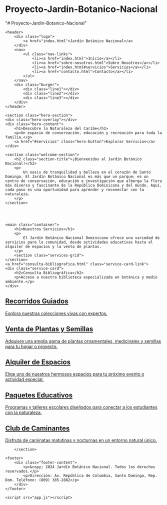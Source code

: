 # Proyecto-Jardin-Botanico-Nacional
"# Proyecto-Jardin-Botanico-Nacional" 
<!DOCTYPE html>
<html lang="es">
<head>
    <meta charset="UTF-8">
    <meta name="viewport" content="width=device-width, initial-scale=1.0">
    <title>Servicios - Jardín Botánico Nacional Dominicano</title>
    <link rel="stylesheet" href="style.css">
    <link href="https://fonts.googleapis.com/css2?family=Open+Sans:wght@400;700&display=swap" rel="stylesheet">
</head>
<body>
    
    <header>
        <div class="logo">
            <a href="index.html">Jardín Botánico Nacional</a>
        </div>
        <nav>
            <ul class="nav-links">
                <li><a href="index.html">Inicio</a></li>
                <li><a href="sobre-nosotros.html">Sobre Nosotros</a></li>
                <li><a href="index.html#servicios">Servicios</a></li>
                <li><a href="contacto.html">Contacto</a></li>
            </ul>
        </nav>
        <div class="burger">
            <div class="line1"></div>
            <div class="line2"></div>
            <div class="line3"></div>
        </div>
    </header>

    <section class="hero-section">
    <div class="hero-overlay"></div>
    <div class="hero-content">
        <h1>Descubre la Naturaleza del Caribe</h1>
        <p>Un espacio de conservación, educación y recreación para toda la familia.</p>
        <a href="#servicios" class="hero-button">Explorar Servicios</a>
    </div>
</section>


    <section class="welcome-section">
        <h2 class="section-title">¡Bienvenidos al Jardín Botánico Nacional!</h2>
        <p>
            Un oasis de tranquilidad y belleza en el corazón de Santo Domingo. El Jardín Botánico Nacional es más que un parque; es un centro de conservación, educación e investigación que alberga la flora más diversa y fascinante de la República Dominicana y del mundo. Aquí, cada paso es una oportunidad para aprender y reconectar con la naturaleza.
        </p>
    </section>




    <main class="container">
        <h1>Nuestros Servicios</h1>
        <p>
            El Jardín Botánico Nacional Dominicano ofrece una variedad de servicios para la comunidad, desde actividades educativas hasta el alquiler de espacios y la venta de plantas.
        </p>
        <section class="services-grid">
    </section>
    <a href="consulta-bibliografica.html" class="service-card-link">
    <div class="service-card">
        <h2>Consulta Bibliográfica</h2>
        <p>Acceso a nuestra biblioteca especializada en botánica y medio ambiente.</p>
    </div>
</a>

<a href="recorridos-guiados.html" class="service-card-link">
    <div class="service-card">
        <h2>Recorridos Guiados</h2>
        <p>Explora nuestras colecciones vivas con expertos.</
    </div>
</a>

<a href="venta-plantas.html" class="service-card-link">
    <div class="service-card">
        <h2>Venta de Plantas y Semillas</h2>
        <p>Adquiere una amplia gama de plantas ornamentales, medicinales y semillas para tu hogar o proyecto.</p>
    </div>
</a>

<a href="alquiler-espacios.html" class="service-card-link">
    <div class="service-card">
        <h2>Alquiler de Espacios</h2>
        <p>Elige uno de nuestros hermosos espacios para tu próximo evento o actividad especial.</p>
    </div>
</a>

<a href="paquete-educativo.html" class="service-card-link">
    <div class="service-card">
        <h2>Paquetes Educativos</h2>
        <p>Programas y talleres escolares diseñados para conectar a los estudiantes con la naturaleza.</p>
    </div>
</a>

<a href="club-caminantes.html" class="service-card-link">
    <div class="service-card">
        <h2>Club de Caminantes</h2>
        <p>Disfruta de caminatas matutinas y nocturnas en un entorno natural único.</p>
     </div>
        </a>

        </section>

</main>
        
    <footer>
        <div class="footer-content">
            <p>&copy; 2024 Jardín Botánico Nacional. Todos los derechos reservados.</p>
            <p>Dirección: Av. República de Colombia, Santo Domingo, Rep. Dom. Teléfono: (809) 385-2882</p>
        </div>
    </footer>

    <script src="app.js"></script>
</body>
</html>
